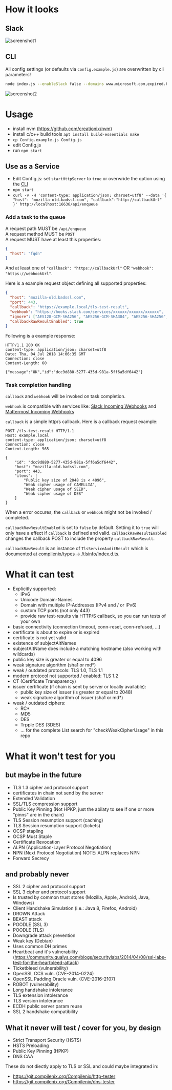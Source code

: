# How it looks
## Slack
![screenshot1](./screenshot1.png)

## CLI
All config settings (or defaults via `config.example.js`) are overwritten by cli parameters!

```bash
node index.js --enableSlack false --domains www.microsoft.com,expired.badssl.com --ignore Expire,PubKeySize
```

![screenshot2](./screenshot2.png)

# Usage
* install nvm (https://github.com/creationix/nvm)
* install c/c++ build tools `apt install build-essentials make`
* `cp Config.example.js Config.js`
* edit Config.js
* run `npm start`

## Use as a Service
* Edit Config.js: set `startHttpServer` to `true` or overwride the option using the [CLI](#CLI)
* `npm start`
* `curl -v -H 'content-type: application/json; charset=utf8' --data '{ "host": "mozilla-old.badssl.com", "callback":"http://callbackUrl" }' http://localhost:16636/api/enqueue`

### Add a task to the queue
A request path MUST be `/api/enqueue`<br/>
A request method MUST be `POST`<br/>
A request MUST have at least this properties:
```json
{
  "host": "fqdn"
}
```
And at least one of `"callback": "https://callbackUrl"` OR `"webhook": "https://webhookUrl"`.

Here is a example request object defining all supported properties:
```json
{
  "host": "mozilla-old.badssl.com",
  "port": 443,
  "callback": "https://example.local/tls-test-result",
  "webhook": "https://hooks.slack.com/services/xxxxxx/xxxxxx/xxxxxx",
  "ignore": ["AES128-GCM-SHA256", "AES256-GCM-SHA384", "AES256-SHA256", "AES128-SHA256", "AES256-SHA", "AES128-SHA"],
  "callbackRawResultEnabled": true
}
```

Following is a example response:
```text
HTTP/1.1 200 OK
content-type: application/json; charset=utf8
Date: Thu, 04 Jul 2018 14:06:35 GMT
Connection: close
Content-Length: 60

{"message":"OK","id":"dcc9d880-5277-435d-981a-5ff6a5df6442"}
```

### Task completion handling
`callback` and `webhook` will be invoked on task completion.

`webhook` is compatible with services like: [Slack Incoming Webhooks](https://api.slack.com/incoming-webhooks) and [Mattermost Incoming Webhooks](https://docs.mattermost.com/developer/webhooks-incoming.html)

`callback` is a simple http/s callback. Here is a callback request example:
```text
POST /tls-test-result HTTP/1.1
Host: example.local
content-type: application/json; charset=utf8
Connection: close
Content-Length: 565

{
    "id": "dcc9d880-5277-435d-981a-5ff6a5df6442",
    "host": "mozilla-old.badssl.com",
    "port": 443,
    "items": [
        "Public key size of 2048 is < 4096",
        "Weak cipher usage of CAMELLIA",
        "Weak cipher usage of SEED",
        "Weak cipher usage of DES"
    ]
}
```

When a error occures, the `callback` or `webhook` might not be invoked / completed.

`callbackRawResultEnabled` is set to `false` by default. Setting it to `true` will only have a effect if `callback` is defined and valid. `callbackRawResultEnabled` changes the callback POST to include the property `callbackRawResult`.

`callbackRawResult` is an instance of `TlsServiceAuditResult` which is documented at [compilenix/types -> /tlsinfo/index.d.ts](https://git.compilenix.org/Compilenix/types/blob/525275ec07db09709f07586913d4a1cd8b7e8dfe/tlsinfo/index.d.ts#L549).

# What it can test
* Explicitly supported:
  * IPv6
  * Unicode Domain-Names
  * Domain with multiple IP-Addresses (IPv4 and / or IPv6)
  * custom TCP ports (not only 443)
  * provide raw test-results via HTTP/S callback, so you can run tests of your own
* basic connectivity (connection timeout, conn-reset, conn-refused, ...)
* certificate is about to expire or is expired
* certificate is not yet valid
* existence of subjectAltNames
* subjectAltName does include a matching hostname (also working with wildcards)
* public key size is greater or equal to 4096
* weak signature algorithm (sha1 or md*)
* weak / outdated protocols: TLS 1.0, TLS 1.1
* modern protocol not supported / enabled: TLS 1.2
* CT (Certificate Transparency)
* issuer certificate (if chain is sent by server or locally available):
  * public key size of issuer (is greater or equal to 2048)
  * weak signature algorithm of issuer (sha1 or md*)
* weak / outdated ciphers:
  * RC*
  * MD5
  * DES
  * Trpple DES (3DES)
  * ... for the complete List search for "checkWeakCipherUsage" in this repo

# What it won't test for you
## but maybe in the future
* TLS 1.3 cipher and protocol support
* certificates in chain not send by the server
* Extended Validation
* SSL/TLS compression support
* Public Key Pinning (Not HPKP, just the abilaty to see if one or more "pinns" are in the chain)
* TLS Session resumption support (caching)
* TLS Session resumption support (tickets)
* OCSP stapling
* OCSP Must Staple
* Certificate Revocation
* ALPN (Application-Layer Protocol Negotiation)
* NPN (Next Protocol Negotiation) NOTE: ALPN replaces NPN
* Forward Secrecy

## and probably never
* SSL 2 cipher and protocol support
* SSL 3 cipher and protocol support
* Is trusted by common trust stores (Mozilla, Apple, Android, Java, Windows)
* Client Handshake Simulation (i.e.: Java 8, Firefox, Android)
* DROWN Attack
* BEAST attack
* POODLE (SSL 3)
* POODLE (TLS)
* Downgrade attack prevention
* Weak key (Debian)
* Uses common DH primes
* Heartbeat and it's vulnerability (https://community.qualys.com/blogs/securitylabs/2014/04/08/ssl-labs-test-for-the-heartbleed-attack)
* Ticketbleed (vulnerability)
* OpenSSL CCS vuln. (CVE-2014-0224)
* OpenSSL Padding Oracle vuln. (CVE-2016-2107)
* ROBOT (vulnerability)
* Long handshake intolerance
* TLS extension intolerance
* TLS version intolerance
* ECDH public server param reuse
* SSL 2 handshake compatibility

## What it never will test / cover for you, by design
* Strict Transport Security (HSTS)
* HSTS Preloading
* Public Key Pinning (HPKP)
* DNS CAA

These do not diectly apply to TLS or SSL and could maybe integrated in:
* https://git.compilenix.org/Compilenix/http-tester
* https://git.compilenix.org/Compilenix/dns-tester
